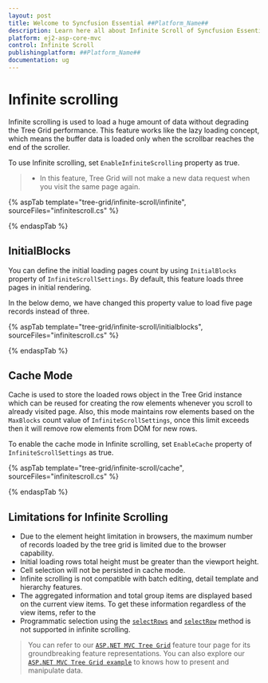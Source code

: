 ```yaml
---
layout: post
title: Welcome to Syncfusion Essential ##Platform_Name##
description: Learn here all about Infinite Scroll of Syncfusion Essential ##Platform_Name## widgets based on HTML5 and jQuery.
platform: ej2-asp-core-mvc
control: Infinite Scroll
publishingplatform: ##Platform_Name##
documentation: ug
---
```



# Infinite scrolling

Infinite scrolling is used to load a huge amount of data without degrading the Tree Grid performance. This feature works like the lazy loading concept, which means the buffer data is loaded only when the scrollbar reaches the end of the scroller.

To use Infinite scrolling, set `EnableInfiniteScrolling` property as true.

> * In this feature, Tree Grid will not make a new data request when you visit the same page again.

{% aspTab template="tree-grid/infinite-scroll/infinite", sourceFiles="infinitescroll.cs" %}

{% endaspTab %}

## InitialBlocks

You can define the initial loading pages count by using `InitialBlocks` property of `InfiniteScrollSettings`. By default, this feature loads three pages in initial rendering.

In the below demo, we have changed this property value to load five page records instead of three.

{% aspTab template="tree-grid/infinite-scroll/initialblocks", sourceFiles="infinitescroll.cs" %}

{% endaspTab %}

## Cache Mode

Cache is used to store the loaded rows object in the Tree Grid instance which can be reused for creating the row elements whenever you scroll to already visited page. Also, this mode maintains row elements based on the `MaxBlocks` count value of `InfiniteScrollSettings`, once this limit exceeds then it will remove row elements from DOM for new rows.

To enable the cache mode in Infinite scrolling, set `EnableCache` property of `InfiniteScrollSettings` as true.

{% aspTab template="tree-grid/infinite-scroll/cache", sourceFiles="infinitescroll.cs" %}

{% endaspTab %}

## Limitations for Infinite Scrolling

* Due to the element height limitation in browsers, the maximum number of records loaded by the tree grid is limited due to the browser capability.
* Initial loading rows total height must be greater than the viewport height.
* Cell selection will not be persisted in cache mode.
* Infinite scrolling is not compatible with batch editing, detail template and hierarchy features.
* The aggregated information and total group items are displayed based on the current view items. To get these information regardless of the view items, refer to the
* Programmatic selection using the [`selectRows`](../api/treegrid/#selectrows) and [`selectRow`](../api/treegrid/#selectrow) method is not supported in infinite scrolling.

> You can refer to our [`ASP.NET MVC Tree Grid`](https://www.syncfusion.com/aspnet-mvc-ui-controls/tree-grid) feature tour page for its groundbreaking feature representations. You can also explore our [`ASP.NET MVC Tree Grid example`](https://ej2.syncfusion.com/aspnetmvc/TreeGrid/Overview#/material) to knows how to present and manipulate data.
